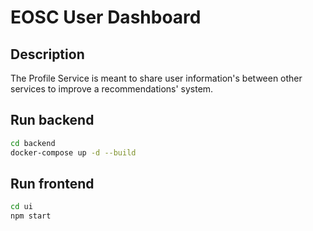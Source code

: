 # EOSC User Dashboard

## Description
The Profile Service is meant to share user information's 
between other services to improve a recommendations' system.

## Run backend

```bash
cd backend
docker-compose up -d --build
```

## Run frontend

```bash
cd ui
npm start
```